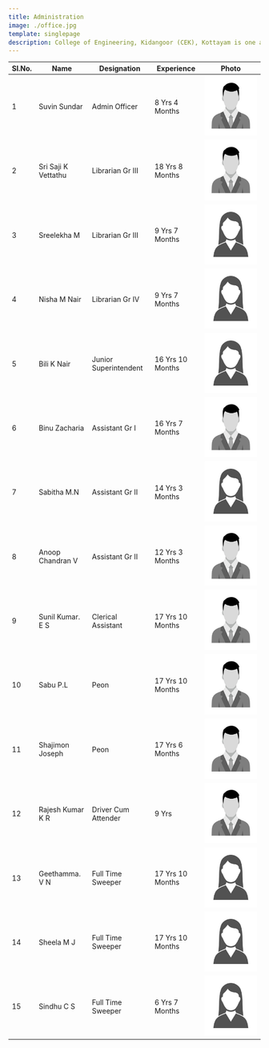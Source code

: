 ```yaml
---
title: Administration
image: ./office.jpg
template: singlepage
description: College of Engineering, Kidangoor (CEK), Kottayam is one among the premier institutions in the state. The college is governed by the Co-operative Academy of Professional Education established by the Government of Kerala. The admissions are based on the rank obtained by the students in the State Entrance examinations and functioning of the college is according to the rules and regulations formulated by the Government of Kerala.
---
```



| Sl.No. | Name | Designation | Experience | Photo |  
|--------|---------------------|-----------------------|------------------|-------|
| 1 | Suvin Sundar | Admin Officer | 8 Yrs 4 Months |![img](images.jpg)  |
| 2 | Sri Saji K Vettathu | Librarian Gr III | 18 Yrs 8 Months | ![img](images.jpg)  |
| 3 | Sreelekha M | Librarian Gr III | 9 Yrs 7 Months | ![img](image.jpg)  |
| 4 | Nisha M Nair | Librarian Gr IV | 9 Yrs 7 Months | ![img](image.jpg)  |
| 5 | Bili K Nair | Junior Superintendent | 16 Yrs 10 Months | ![img](image.jpg)  |
| 6 | Binu Zacharia | Assistant Gr I | 16 Yrs 7 Months | ![img](images.jpg)  |
| 7 | Sabitha M.N | Assistant Gr II | 14 Yrs 3 Months | ![img](image.jpg)  |
| 8 | Anoop Chandran V | Assistant Gr II | 12 Yrs 3 Months | ![img](images.jpg)  |
| 9 | Sunil Kumar. E S | Clerical Assistant | 17 Yrs 10 Months | ![img](images.jpg)  |
| 10 | Sabu P.L | Peon | 17 Yrs 10 Months | ![img](images.jpg)  |
| 11 | Shajimon Joseph | Peon | 17 Yrs 6 Months | ![img](images.jpg)  |
| 12 | Rajesh Kumar K R | Driver Cum Attender | 9 Yrs | ![img](images.jpg)  |
| 13 | Geethamma. V N | Full Time Sweeper | 17 Yrs 10 Months | ![img](image.jpg)  |
| 14 | Sheela M J | Full Time Sweeper | 17 Yrs 10 Months | ![img](image.jpg)  |
| 15 | Sindhu C S | Full Time Sweeper | 6 Yrs 7 Months | ![img](image.jpg)  |
